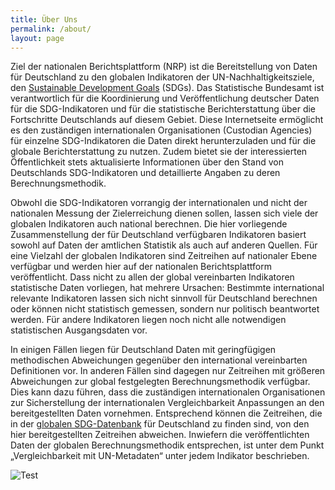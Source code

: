 ```yaml
---
title: Über Uns
permalink: /about/
layout: page
---
```


Ziel der nationalen Berichtsplattform (NRP) ist die Bereitstellung von Daten für Deutschland zu den globalen  Indikatoren der UN-Nachhaltigkeitsziele, den [Sustainable Development Goals](https://www.un.org/sustainabledevelopment/sustainable-development-goals/) (SDGs). Das Statistische Bundesamt ist verantwortlich für die Koordinierung und Veröffentlichung deutscher Daten für die SDG-Indikatoren und für die statistische Berichterstattung über die Fortschritte Deutschlands auf diesem Gebiet. Diese Internetseite ermöglicht es den zuständigen internationalen Organisationen (Custodian Agencies) für einzelne SDG-Indikatoren die Daten direkt herunterzuladen und für die globale Berichterstattung zu nutzen. Zudem bietet sie der interessierten Öffentlichkeit stets aktualisierte Informationen über den Stand von Deutschlands SDG-Indikatoren und detaillierte Angaben zu deren Berechnungsmethodik.

Obwohl die SDG-Indikatoren vorrangig der internationalen und nicht der nationalen Messung der Zielerreichung dienen sollen, lassen sich viele der globalen Indikatoren auch national berechnen. Die hier vorliegende Zusammenstellung der für Deutschland verfügbaren Indikatoren basiert sowohl auf Daten der amtlichen Statistik als auch auf anderen Quellen. Für eine Vielzahl der globalen Indikatoren sind Zeitreihen auf nationaler Ebene verfügbar und werden hier auf der nationalen Berichtsplattform veröffentlicht. Dass nicht zu allen der global vereinbarten Indikatoren statistische Daten vorliegen, hat mehrere Ursachen: Bestimmte international relevante Indikatoren lassen sich nicht sinnvoll für Deutschland berechnen oder können nicht statistisch gemessen, sondern nur politisch beantwortet werden. Für andere Indikatoren liegen noch nicht alle notwendigen statistischen Ausgangsdaten vor.

In einigen Fällen liegen für Deutschland Daten mit geringfügigen methodischen Abweichungen gegenüber den international vereinbarten Definitionen vor. In anderen Fällen sind dagegen nur Zeitreihen mit größeren Abweichungen zur global festgelegten Berechnungsmethodik verfügbar. Dies kann dazu führen, dass die zuständigen internationalen Organisationen zur Sicherstellung der internationalen Vergleichbarkeit Anpassungen an den bereitgestellten Daten vornehmen. Entsprechend können die Zeitreihen, die in der [globalen SDG-Datenbank](https://unstats.un.org/sdgs/indicators/database/) für Deutschland zu finden sind, von den hier bereitgestellten Zeitreihen abweichen. Inwiefern die veröffentlichten Daten der globalen Berechnungsmethodik entsprechen, ist unter dem Punkt „Vergleichbarkeit mit UN-Metadaten“ unter jedem Indikator beschrieben.



<div class="imgWrap">
  <img src="https://g205sdgs.github.io/sdg-indicators/public/testImgInfo.PNG" id="imgUp" alt="Test"/>
</div>

